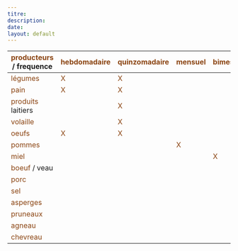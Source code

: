 ```yaml
---
titre:
description:
date:
layout: default
---
```


<div class="table">
<table class="inline">
	<thead>
		<tr class="row0">
			<th class="leftalign"><span style="color:#8B4513">producteurs</span> / frequence</th>
			<th class="leftalign"><span style="color:#8B4513">hebdomadaire</span></th>
			<th class="leftalign"><span style="color:#8B4513">quinzomadaire</span></th>
			<th class="leftalign"><span style="color:#8B4513">mensuel</span></th>
			<th class="leftalign"><span style="color:#8B4513">bimestriel</span></th>
			<th class="leftalign"><span style="color:#8B4513">trimestriel</span></th>
			<th class="leftalign"><span style="color:#8B4513">semestriel</span></th>
			<th class="leftalign"><span style="color:#8B4513">ponctuel</span></th>
		</tr>
	</thead>
	<tbody>
		<tr class="row1">
			<td class="leftalign"><span style="color:#8B4513">l&eacute;gumes</span></td>
			<td class="leftalign"><span style="color:#8B4513">X</span></td>
			<td class="leftalign"><span style="color:#8B4513">X</span></td>
			<td class="leftalign">&nbsp;</td>
			<td class="leftalign">&nbsp;</td>
			<td class="leftalign">&nbsp;</td>
			<td class="leftalign">&nbsp;</td>
			<td class="leftalign">&nbsp;</td>
		</tr>
		<tr class="row2">
			<td class="leftalign"><span style="color:#8B4513">pain</span></td>
			<td class="leftalign"><span style="color:#8B4513">X</span></td>
			<td class="leftalign"><span style="color:#8B4513">X</span></td>
			<td class="leftalign">&nbsp;</td>
			<td class="leftalign">&nbsp;</td>
			<td class="leftalign">&nbsp;</td>
			<td class="leftalign">&nbsp;</td>
			<td class="leftalign">&nbsp;</td>
		</tr>
		<tr class="row3">
			<td class="leftalign"><span style="color:#8B4513">produits</span> laitiers</td>
			<td class="leftalign">&nbsp;</td>
			<td class="leftalign"><span style="color:#8B4513">X</span></td>
			<td class="leftalign">&nbsp;</td>
			<td class="leftalign">&nbsp;</td>
			<td class="leftalign">&nbsp;</td>
			<td class="leftalign">&nbsp;</td>
			<td class="leftalign">&nbsp;</td>
		</tr>
		<tr class="row4">
			<td class="leftalign"><span style="color:#8B4513">volaille</span></td>
			<td class="leftalign">&nbsp;</td>
			<td class="leftalign"><span style="color:#8B4513">X</span></td>
			<td class="leftalign">&nbsp;</td>
			<td class="leftalign">&nbsp;</td>
			<td class="leftalign">&nbsp;</td>
			<td class="leftalign">&nbsp;</td>
			<td class="leftalign">&nbsp;</td>
		</tr>
		<tr class="row5">
			<td class="leftalign"><span style="color:#8B4513">oeufs</span></td>
			<td class="leftalign"><span style="color:#8B4513">X</span></td>
			<td class="leftalign"><span style="color:#8B4513">X</span></td>
			<td class="leftalign">&nbsp;</td>
			<td class="leftalign">&nbsp;</td>
			<td class="leftalign">&nbsp;</td>
			<td class="leftalign">&nbsp;</td>
			<td class="leftalign">&nbsp;</td>
		</tr>
		<tr class="row6">
			<td class="leftalign"><span style="color:#8B4513">pommes</span></td>
			<td class="leftalign">&nbsp;</td>
			<td class="leftalign">&nbsp;</td>
			<td class="leftalign"><span style="color:#8B4513">X</span></td>
			<td class="leftalign">&nbsp;</td>
			<td class="leftalign">&nbsp;</td>
			<td class="leftalign">&nbsp;</td>
			<td class="leftalign">&nbsp;</td>
		</tr>
		<tr class="row7">
			<td class="leftalign"><span style="color:#8B4513">miel</span></td>
			<td class="leftalign">&nbsp;</td>
			<td class="leftalign">&nbsp;</td>
			<td class="leftalign">&nbsp;</td>
			<td class="leftalign"><span style="color:#8B4513">X</span></td>
			<td class="leftalign">&nbsp;</td>
			<td class="leftalign">&nbsp;</td>
			<td class="leftalign">&nbsp;</td>
		</tr>
		<tr class="row8">
			<td class="leftalign"><span style="color:#8B4513">boeuf</span> / veau</td>
			<td class="leftalign">&nbsp;</td>
			<td class="leftalign">&nbsp;</td>
			<td class="leftalign">&nbsp;</td>
			<td class="leftalign">&nbsp;</td>
			<td class="leftalign"><span style="color:#8B4513">X</span></td>
			<td class="leftalign">&nbsp;</td>
			<td class="leftalign">&nbsp;</td>
		</tr>
		<tr class="row9">
			<td class="leftalign"><span style="color:#8B4513">porc</span></td>
			<td class="leftalign">&nbsp;</td>
			<td class="leftalign">&nbsp;</td>
			<td class="leftalign">&nbsp;</td>
			<td class="leftalign">&nbsp;</td>
			<td class="leftalign"><span style="color:#8B4513">X</span></td>
			<td class="leftalign">&nbsp;</td>
			<td class="leftalign">&nbsp;</td>
		</tr>
		<tr class="row10">
			<td class="leftalign"><span style="color:#8B4513">sel</span></td>
			<td class="leftalign">&nbsp;</td>
			<td class="leftalign">&nbsp;</td>
			<td class="leftalign">&nbsp;</td>
			<td class="leftalign">&nbsp;</td>
			<td class="leftalign">&nbsp;</td>
			<td class="leftalign"><span style="color:#8B4513">X</span></td>
			<td class="leftalign">&nbsp;</td>
		</tr>
		<tr class="row11">
			<td class="leftalign"><span style="color:#8B4513">asperges</span></td>
			<td class="leftalign">&nbsp;</td>
			<td class="leftalign">&nbsp;</td>
			<td class="leftalign">&nbsp;</td>
			<td class="leftalign">&nbsp;</td>
			<td class="leftalign">&nbsp;</td>
			<td class="leftalign">&nbsp;</td>
			<td class="leftalign"><span style="color:#8B4513">X</span></td>
		</tr>
		<tr class="row12">
			<td class="leftalign"><span style="color:#8B4513">pruneaux</span></td>
			<td class="leftalign">&nbsp;</td>
			<td class="leftalign">&nbsp;</td>
			<td class="leftalign">&nbsp;</td>
			<td class="leftalign">&nbsp;</td>
			<td class="leftalign">&nbsp;</td>
			<td class="leftalign">&nbsp;</td>
			<td class="leftalign"><span style="color:#8B4513">X</span></td>
		</tr>
		<tr class="row13">
			<td class="leftalign"><span style="color:#8B4513">agneau</span></td>
			<td class="leftalign">&nbsp;</td>
			<td class="leftalign">&nbsp;</td>
			<td class="leftalign">&nbsp;</td>
			<td class="leftalign">&nbsp;</td>
			<td class="leftalign">&nbsp;</td>
			<td class="leftalign"><span style="color:#8B4513">X</span></td>
			<td class="leftalign">&nbsp;</td>
		</tr>
		<tr class="row14">
			<td class="leftalign"><span style="color:#8B4513">chevreau</span></td>
			<td class="leftalign">&nbsp;</td>
			<td class="leftalign">&nbsp;</td>
			<td class="leftalign">&nbsp;</td>
			<td class="leftalign">&nbsp;</td>
			<td class="leftalign">&nbsp;</td>
			<td class="leftalign">&nbsp;</td>
			<td class="leftalign"><span style="color:#8B4513">X</span></td>
		</tr>
	</tbody>
</table>